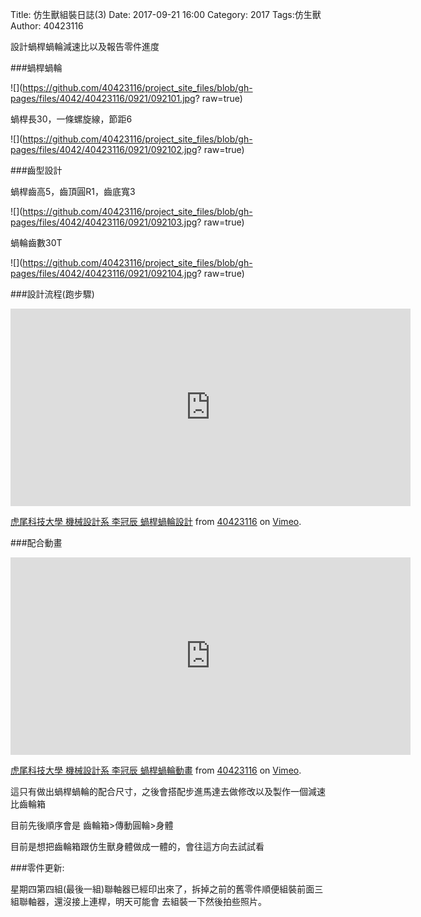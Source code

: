 Title: 仿生獸組裝日誌(3)
Date: 2017-09-21 16:00
Category: 2017
Tags:仿生獸
Author: 40423116

設計蝸桿蝸輪減速比以及報告零件進度

<!-- PELICAN_END_SUMMARY -->

###蝸桿蝸輪

![](https://github.com/40423116/project_site_files/blob/gh-pages/files/4042/40423116/0921/092101.jpg?
raw=true)

蝸桿長30，一條螺旋線，節距6

![](https://github.com/40423116/project_site_files/blob/gh-pages/files/4042/40423116/0921/092102.jpg?
raw=true)

###齒型設計

蝸桿齒高5，齒頂圓R1，齒底寬3

![](https://github.com/40423116/project_site_files/blob/gh-pages/files/4042/40423116/0921/092103.jpg?
raw=true)

蝸輪齒數30T

![](https://github.com/40423116/project_site_files/blob/gh-pages/files/4042/40423116/0921/092104.jpg?
raw=true)

###設計流程(跑步驟)

<iframe src="https://player.vimeo.com/video/234836702" width="640" height="316" frameborder="0" 
webkitallowfullscreen mozallowfullscreen allowfullscreen></iframe>
<p><a href="https://vimeo.com/234836702">虎尾科技大學 機械設計系 李冠辰 蝸桿蝸輪設計</a> from <a 
href="https://vimeo.com/user47573583">40423116</a> on <a href="https://vimeo.com">Vimeo</a>.</p>

###配合動畫

<iframe src="https://player.vimeo.com/video/234835548" width="640" height="316" frameborder="0" 
webkitallowfullscreen mozallowfullscreen allowfullscreen></iframe>
<p><a href="https://vimeo.com/234835548">虎尾科技大學 機械設計系 李冠辰 蝸桿蝸輪動畫</a> from <a 
href="https://vimeo.com/user47573583">40423116</a> on <a href="https://vimeo.com">Vimeo</a>.</p>

這只有做出蝸桿蝸輪的配合尺寸，之後會搭配步進馬達去做修改以及製作一個減速比齒輪箱

目前先後順序會是 齒輪箱>傳動圓輪>身體

目前是想把齒輪箱跟仿生獸身體做成一體的，會往這方向去試試看

###零件更新:

星期四第四組(最後一組)聯軸器已經印出來了，拆掉之前的舊零件順便組裝前面三組聯軸器，還沒接上連桿，明天可能會
去組裝一下然後拍些照片。






